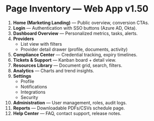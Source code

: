# Page Inventory — Web App v1.50

1. **Home (Marketing Landing)** — Public overview, conversion CTAs.
2. **Login** — Authentication with SSO buttons (Azure AD, Okta).
3. **Dashboard Overview** — Personalized metrics, tasks, alerts.
4. **Providers**
   - List view with filters
   - Provider detail drawer (profile, documents, activity)
5. **Compliance Center** — Credential tracking, expiry timelines.
6. **Tickets & Support** — Kanban board + detail view.
7. **Resources Library** — Document grid, search, filters.
8. **Analytics** — Charts and trend insights.
9. **Settings**
   - Profile
   - Notifications
   - Integrations
   - Security
10. **Administration** — User management, roles, audit logs.
11. **Reports** — Downloadable PDFs/CSVs schedule page.
12. **Help Center** — FAQ, contact support, release notes.

